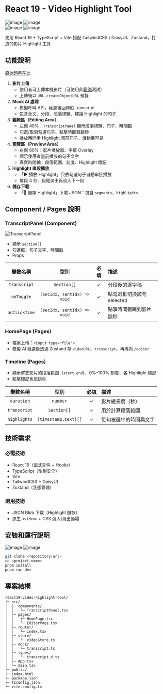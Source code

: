 # React 19 - Video Highlight Tool
![image](https://img.shields.io/badge/node-v22.13.1-green.svg) 
![image](https://img.shields.io/badge/react-v19-blue.svg)   
![image](https://img.shields.io/badge/typescript-blue.svg) ![image](https://img.shields.io/badge/pnpm-985F2A.svg) 

使用 React 19 + TypeScript + Vite 搭配 TailwindCSS / DaisyUI、Zustand，打造的影片 Highlight 工具

## 功能說明
[原始題目在此](https://gist.github.com/vickyliin/879d4454bff348641c9c45298c2063ef)

1. **影片上傳**  
   - 使用者可上傳本機影片（可使用此[範例](https://commondatastorage.googleapis.com/gtv-videos-bucket/sample/BigBuckBunny.mp4)測試）  
   - 上傳後以 `URL.createObjectURL` 預覽  
2. **Mock AI 處理**  
   - 模擬呼叫 API，延遲後回傳假 transcript  
   - 包含全文、分段、段落標題、建議 Highlight 的句子 
3. **編輯區（Editing Area）**  
   - 左側 40%：`TranscriptPanel` 顯示段落標題、句子、時間戳  
   - 勾選/取消勾選句子、點擊時間戳跳秒  
   - 播放時同步 Highlight 當前句子、滾動至可見  
4. **預覽區（Preview Area）**  
   - 右側 60%：影片播放器、字幕 Overlay  
   - 顯示使用者當前播放的句子文字  
   - 真實時間軸：段落範圍、刻度、Highlight 標記  
5. **Highlight 串段播放**  
   - 「▶️ 播放 Highlight」只依勾選句子自動串接播放  
   - 每段 4 秒、段尾淡出再淡入下一段  
6. **儲存下載**  
   - 「💾 儲存 Highlight」下載 JSON：包含 `segments`、`highlights`

## Component / Pages 說明
### TranscriptPanel  (Component)
![TranscriptPanel](https://user-images.githubusercontent.com/.../transcript-panel.png)  
- 顯示 `Section[]`  
- 勾選框、句子文字、時間戳  
- Props  

| 變數名稱    | 型別                        | 必填 | 描述                       |
|:-----------:|:---------------------------:|:----:|:---------------------------|
| `transcript`| `Section[]`                 | ✓    | 分段後的逐字稿             |
| `onToggle`  | `(secIdx, sentIdx) => void` | ✓    | 點勾選框切換該句 selected  |
| `onClickTime`| `(secIdx, sentIdx) => void`| ✓    | 點擊時間戳跳到影片該秒     |

### HomePage  (Pages)
- 檔案上傳：`<input type="file">`  
- 模擬 AI 延遲後透過 Zustand 存 `videoURL`、`transcript`，再導向 `/editor`

### Timeline  (Pages)
- 顯示整支影片的段落範圍（`start`–`end`）、0%–100% 刻度、各 Highlight 標記  
- 點擊標記也能跳秒  

| 變數名稱     | 型別                | 必填 | 描述                       |
|:------------:|:-------------------:|:----:|:---------------------------|
| `duration`   | `number`            | ✓    | 影片總長度（秒）          |
| `transcript` | `Section[]`         | ✓    | 用於計算段落範圍           |
| `highlights` | `{timestamp,text}[]`| ✓    | 每句被選中的時間與文字     |


## 技術需求

### 必需技術  
- React 19（函式元件 + Hooks）  
- TypeScript（型別安全）  
- Vite  
- TailwindCSS + DaisyUI  
- Zustand（狀態管理）  

### 選用技術  
- JSON Blob 下載（Highlight 儲存）  
- 原生 `<video>` + CSS 淡入/淡出過場  

## 安裝和運行說明
![image](https://img.shields.io/badge/node-v22.13.1-green.svg) ![image](https://img.shields.io/badge/pnpm-985F2A.svg) 
```bash
git clone <repository-url>
cd <project-name>
pnpm install
pnpm run dev
```

## 專案結構
```tree
react19-video-highlight-tool/
├─ src/
│  ├─ components/
│  │   └─ TranscriptPanel.tsx    
│  ├─ pages/
│  │   ├─ HomePage.tsx           
│  │   └─ EditorPage.tsx         
│  ├─ router/
│  │   └─ index.tsx              
│  ├─ store/
│  │   └─ videoStore.ts          
│  ├─ mock/
│  │   └─ transcript.ts          
│  ├─ types/
│  │   └─ transcript.d.ts        
│  ├─ App.tsx                    
│  └─ main.tsx                   
├─ public/                        
├─ index.html                    
├─ package.json                  
├─ tsconfig.json                 
└─ vite.config.ts                
```